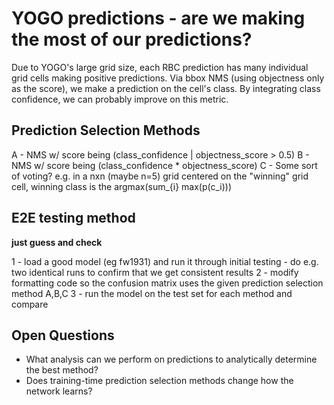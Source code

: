 # YOGO predictions - are we making the most of our predictions?

Due to YOGO's large grid size, each RBC prediction has many individual grid cells making positive predictions. Via bbox NMS (using objectness only as the score), we make a prediction on the cell's class. By integrating class confidence, we can probably improve on this metric.

## Prediction Selection Methods

A - NMS w/ score being (class_confidence | objectness_score > 0.5)
B - NMS w/ score being (class_confidence * objectness_score)
C - Some sort of voting? e.g. in a nxn (maybe n=5) grid centered on the "winning" grid cell, winning class is the argmax(sum_{i} max(p(c_i)))

## E2E testing method

**just guess and check**

1 - load a good model (eg fw1931) and run it through initial testing
    - do e.g. two identical runs to confirm that we get consistent results
2 - modify formatting code so the confusion matrix uses the given prediction selection method A,B,C
3 - run the model on the test set for each method and compare

## Open Questions

- What analysis can we perform on predictions to analytically determine the best method?
- Does training-time prediction selection methods change how the network learns?
